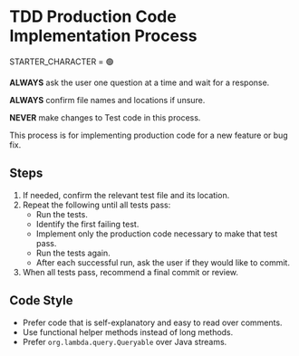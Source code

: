 # TDD Production Code Implementation Process

STARTER_CHARACTER = 🟢

**ALWAYS** ask the user one question at a time and wait for a response.

**ALWAYS** confirm file names and locations if unsure.

**NEVER** make changes to Test code in this process.

This process is for implementing production code for a new feature or bug fix.


## Steps
1. If needed, confirm the relevant test file and its location.
2. Repeat the following until all tests pass:
   - Run the tests.
   - Identify the first failing test.
   - Implement only the production code necessary to make that test pass.
   - Run the tests again.
   - After each successful run, ask the user if they would like to commit.
3. When all tests pass, recommend a final commit or review.

## Code Style
- Prefer code that is self-explanatory and easy to read over comments.
- Use functional helper methods instead of long methods.
- Prefer `org.lambda.query.Queryable` over Java streams.